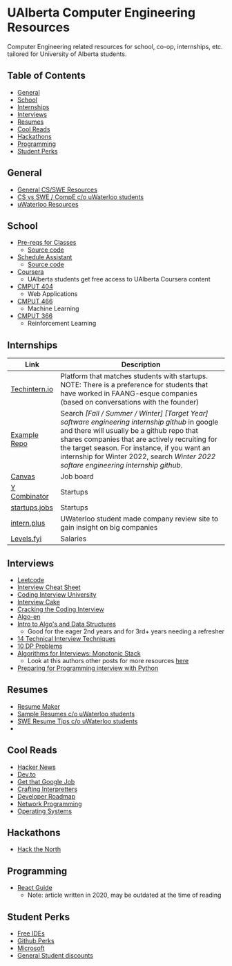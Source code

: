 # UAlberta Computer Engineering Resources

Computer Engineering related resources for school, co-op, internships, etc. tailored for University of Alberta students.

## Table of Contents

- [General](#general)
- [School](#school)
- [Internships](#internships)
- [Interviews](#interviews)
- [Resumes](#resumes)
- [Cool Reads](#cool-reads)
- [Hackathons](#hackathons)
- [Programming](#programming)
- [Student Perks](#student-perks)

## General

- [General CS/SWE Resources](https://docs.google.com/document/d/1VL3GqkwWWjXuK6MHGxGq81sOf0GJRr8Gxn5dlcHBXVk/edit)
- [CS vs SWE / CompE c/o uWaterloo students](https://docs.google.com/document/d/1y1FvwCNqaUGTm74dMMqegnWqJMDpVZZZcNVLsZS4hoM/edit?usp=sharing)
- [uWaterloo Resources](https://github.com/dhvanipa/UWaterloo-Links-SE)

## School

- [Pre-reqs for Classes](https://steventango.github.io/synapse/)
  - [Source code](https://github.com/steventango/synapse/)
- [Schedule Assistant](https://schedubuddy.com/)
  - [Source code](https://github.com/Exanut/schedubuddy-web)
- [Coursera](https://www.coursera.org/ualberta)
  - UAlberta students get free access to UAlberta Coursera content
- [CMPUT 404](https://softwareprocess.es/homepage/teaching/cmput404/)
  - Web Applications
- [CMPUT 466](https://marthawhite.github.io/mlcourse/)
  - Machine Learning
- [CMPUT 366](http://jrwright.info/aicourse/)
  - Reinforcement Learning

## Internships

| Link                                                              | Description                                                                                                                                                                                                                                                                                                                             |
| ----------------------------------------------------------------- | --------------------------------------------------------------------------------------------------------------------------------------------------------------------------------------------------------------------------------------------------------------------------------------------------------------------------------------- |
| [Techintern.io](https://www.techintern.io/)                       | Platform that matches students with startups. NOTE: There is a preference for students that have worked in FAANG-esque companies (based on conversations with the founder)                                                                                                                                                              |
| [Example Repo](https://github.com/BaruYogesh/Fall2021Internships) | Search _[Fall / Summer / Winter] [Target Year] software engineering internship github_ in google and there will usually be a github repo that shares companies that are actively recruiting for the target season. For instance, if you want an internship for Winter 2022, search _Winter 2022 softare engineering internship github_. |
| [Canvas](https://www.canvas.com/app/discover/all)                 | Job board                                                                                                                                                                                                                                                                                                                               |
| [Y Combinator](https://www.workatastartup.com)                    | Startups                                                                                                                                                                                                                                                                                                                                |
| [startups.jobs](https://startup.jobs)                             | Startups                                                                                                                                                                                                                                                                                                                                |
| [intern.plus](https://intern.plus)                                | UWaterloo student made company review site to gain insight on big companies                                                                                                                                                                                                                                                             |
| [Levels.fyi](https://www.levels.fyi/internships/)                 | Salaries                                                                                                                                                                                                                                                                                                                                |

## Interviews

- [Leetcode](https://leetcode.com)
- [Interview Cheat Sheet](https://github.com/TSiege/Tech-Interview-Cheat-Sheet)
- [Coding Interview University](https://github.com/jwasham/coding-interview-university)
- [Interview Cake](https://www.interviewcake.com/)
- [Cracking the Coding Interview](https://cin.ufpe.br/~fbma/Crack/Cracking%20the%20Coding%20Interview%20189%20Programming%20Questions%20and%20Solutions.pdf)
- [Algo-en](https://labuladong.gitbook.io/algo-en/)
- [Intro to Algo's and Data Structures](https://nerohoop.gitbooks.io/cs-knowledge/content/)
  - Good for the eager 2nd years and for 3rd+ years needing a refresher
- [14 Technical Interview Techniques](https://hackernoon.com/14-patterns-to-ace-any-coding-interview-question-c5bb3357f6ed)
- [10 DP Problems](https://medium.com/techie-delight/top-10-dynamic-programming-problems-5da486eeb360)
- [Algorithms for Interviews: Monotonic Stack](https://medium.com/techtofreedom/algorithms-for-interview-2-monotonic-stack-462251689da8)
  - Look at this authors other posts for more resources [here](https://yangzhou1993.medium.com)
- [Preparing for Programming interview with Python](https://medium.com/@ratulsaha/preparing-for-programming-interview-as-a-phd-student-with-python-5f8af8b40d5f)

## Resumes

- [Resume Maker](https://resumake.io/generator/templates)
- [Sample Resumes c/o uWaterloo students](https://drive.google.com/drive/folders/1GD16Fp_MalB1MP_p-Jn34cVJ-ZyjCf8X?usp=sharing)
- [SWE Resume Tips c/o uWaterloo students](https://docs.google.com/document/d/1z1ykZitNA3mRGtZhqm0e_KefysPDeY3jg0_RzhUkmXg/edit?usp=sharing)
-

## Cool Reads

- [Hacker News](https://news.ycombinator.com)
- [Dev.to](https://dev.to)
- [Get that Google Job](https://steve-yegge.blogspot.com/2008/03/get-that-job-at-google.html)
- [Crafting Interpretters](https://craftinginterpreters.com)
- [Developer Roadmap](https://roadmap.sh)
- [Network Programming](https://beej.us/guide/bgnet/html/)
- [Operating Systems](https://pages.cs.wisc.edu/~remzi/OSTEP/)

## Hackathons

- [Hack the North](https://hackthenorth.com/#about)

## Programming

- [React Guide](https://saurabhshah23.medium.com/react-js-architecture-features-folder-structure-design-pattern-70b7b9103f22)
  - Note: article written in 2020, may be outdated at the time of reading

## Student Perks

- [Free IDEs](https://www.jetbrains.com/community/education/#students)
- [Github Perks](https://education.github.com/pack)
- [Microsoft](https://azure.microsoft.com/en-us/free/students/)
- [General Student discounts](https://www.myunidays.com/CA/en-CA/category/all-tech_all-technology)
